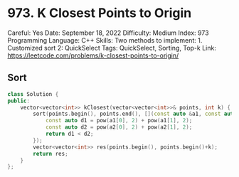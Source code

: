 # 973. K Closest Points to Origin

Careful: Yes
Date: September 18, 2022
Difficulty: Medium
Index: 973
Programming Language: C++
Skills: Two methods to implement: 1. Customized sort 2: QuickSelect
Tags: QuickSelect, Sorting, Top-k
Link: https://leetcode.com/problems/k-closest-points-to-origin/

## Sort

```cpp
class Solution {
public:
    vector<vector<int>> kClosest(vector<vector<int>>& points, int k) {
        sort(points.begin(), points.end(), [](const auto &a1, const auto&a2){
            const auto d1 = pow(a1[0], 2) + pow(a1[1], 2);
            const auto d2 = pow(a2[0], 2) + pow(a2[1], 2);
            return d1 < d2;
        });
        vector<vector<int>> res(points.begin(), points.begin()+k);
        return res;
    }
};
```